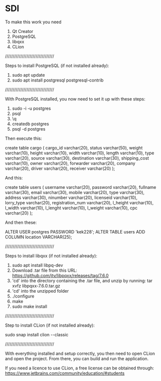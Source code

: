 # SDI

To make this work you need

1. Qt Creator
2. PostgreSQL
3. libqxx
4. CLion

////////////////////////////////

Steps to install PostgreSQL (if not installed already):
1. sudo apt update
2. sudo apt install postgresql postgresql-contrib

////////////////////////////////

With PostgreSQL installed, you now need to set it up with these steps:
1. sudo -i -u postgres
2. psql
3. \q
4. createdb postgres
5. psql -d postgres

Then execute this:

create table cargo
(
    cargo_id      varchar(20),
    status        varchar(50),
    weight        varchar(10),
    height        varchar(10),
    width         varchar(10),
    length        varchar(10),
    type          varchar(20),
    source        varchar(30),
    destination   varchar(30),
    shipping_cost varchar(10),
    owner         varchar(20),
    forwarder     varchar(20),
    company       varchar(20),
    driver        varchar(20),
    receiver      varchar(20)
);

And this:

create table users
(
    username         varchar(20),
    password         varchar(20),
    fullname         varchar(30),
    email            varchar(30),
    mobile           varchar(20),
    type             varchar(30),
    address          varchar(30),
    ninumber         varchar(20),
    licenseid        varchar(10),
    lorry_type       varchar(20),
    registration_num varchar(20),
    l_height         varchar(10),
    l_width          varchar(10),
    l_lenght         varchar(10),
    l_weight         varchar(10),
    cpc              varchar(20)
);

And then these:

ALTER USER postgres PASSWORD 'kek228';
ALTER TABLE users ADD COLUMN location VARCHAR(25);

////////////////////////////////

Steps to install libqxx (if not installed already):
1. sudo apt install libpq-dev
2. Download .tar file from this URL: https://github.com/jtv/libpqxx/releases/tag/7.6.0
3. 'cd' into the directory containing the .tar file, and unzip by running: tar xvfz libpqxx-7.6.0.tar.gz
4. 'cd' into the unzipped folder
5. ./configure
6. make
7. sudo make install

////////////////////////////////

Step to install CLion (if not installed already):

sudo snap install clion --classic

////////////////////////////////

With everything installed and setup correctly, you then need to open CLion and open the project. From there, you can build and run the application.

If you need a licence to use CLion, a free license can be obtained through: https://www.jetbrains.com/community/education/#students
